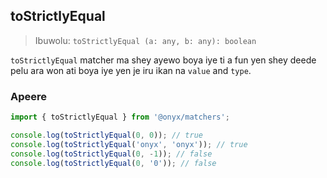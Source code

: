 ## toStrictlyEqual

> Ibuwolu: `toStrictlyEqual (a: any, b: any): boolean`

`toStrictlyEqual` matcher ma shey ayewo boya iye ti a fun yen shey deede pelu ara won ati boya iye yen je iru ikan na `value` and `type`.

### Apeere

```ts
import { toStrictlyEqual } from '@onyx/matchers';

console.log(toStrictlyEqual(0, 0)); // true
console.log(toStrictlyEqual('onyx', 'onyx')); // true
console.log(toStrictlyEqual(0, -1)); // false
console.log(toStrictlyEqual(0, '0')); // false
```
